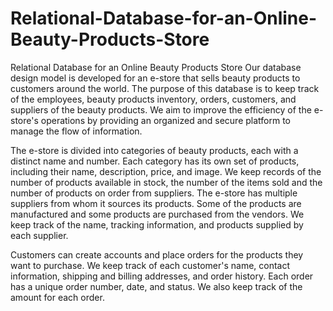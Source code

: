 # Relational-Database-for-an-Online-Beauty-Products-Store
Relational Database for an Online Beauty Products Store
Our database design model is developed for an e-store that sells beauty products to customers around the world. The purpose of this database is to keep track of the employees, beauty products inventory, orders, customers, and suppliers of the beauty products. We aim to improve the efficiency of the e-store's operations by providing an organized and secure platform to manage the flow of information.

The e-store is divided into categories of beauty products, each with a distinct name and number. Each category has its own set of products, including their name, description, price, and image. We keep records of the number of products available in stock, the number of the items sold and the number of products on order from suppliers. The e-store has multiple suppliers from whom it sources its products. Some of the products are manufactured and some products are purchased from the vendors. We keep track of the name, tracking information, and products supplied by each supplier.

Customers can create accounts and place orders for the products they want to purchase. We keep track of each customer's name, contact information, shipping and billing addresses, and order history. Each order has a unique order number, date, and status. We also keep track of the amount for each order.
